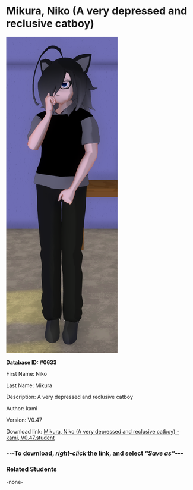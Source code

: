 # Mikura, Niko (A very depressed and reclusive catboy)

<img src="Files/Mikura, Niko (A very depressed and reclusive catboy).png" title="Mikura, Niko (A very depressed and reclusive catboy) - kami, V0.47">

**Database ID: #0633**

First Name: Niko

Last Name: Mikura

Description: A very depressed and reclusive catboy

Author: kami

Version: V0.47

Download link: <a href="https://raw.githubusercontent.com/Arbiter1223/Daigaku-Gurashi-Custom-Students/master/Students/Files/Mikura%2C%20Niko%20(A%20very%20depressed%20and%20reclusive%20catboy)%20-%20kami%2C%20V0.47.student">Mikura, Niko (A very depressed and reclusive catboy) - kami, V0.47.student</a>

### ---**To download, _right-click_ the link, and select _"Save as"_**---

### Related Students

-none-
